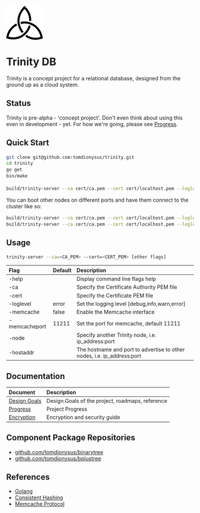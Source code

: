 ![Trinity DB Logo](gfx/trinity_m.png) 

# Trinity DB

Trinity is a concept project for a relational database, designed from the ground up as a cloud system.

## Status

Trinity is pre-alpha - 'concept project'. Don't even think about using this even in development - yet. For how we're going, please see [Progress](docs/progress.md).

## Quick Start

```bash
git clone git@github.com:tomdionysus/trinity.git
cd trinity
go get
bin/make

build/trinity-server --ca cert/ca.pem --cert cert/localhost.pem --loglevel info
```

You can boot other nodes on different ports and have them connect to the cluster like so:

```bash
build/trinity-server --ca cert/ca.pem --cert cert/localhost.pem --loglevel info -port 13532 -node localhost:13531
build/trinity-server --ca cert/ca.pem --cert cert/localhost.pem --loglevel info -port 13533 -node localhost:13531
```

## Usage

```bash
trinity-server --ca=<CA_PEM> --cert=<CERT_PEM> [other flags]
```

| Flag                  | Default   | Description                                                             |
|:----------------------|-----------|:------------------------------------------------------------------------|
| -help                 |           | Display command line flags help                                         |
| -ca             		|           | Specify the Certificate Authority PEM file                              |
| -cert         		|           | Specify the Certificate PEM file                                        |
| -loglevel  			| error     | Set the logging level [debug,info,warn,error]                           |
| -memcache             | false     | Enable the Memcache interface                                           |
| -memcacheport         | 11211     | Set the port for memcache, default 11211                                |
| -node                 |           | Specify another Trinity node, i.e. ip_address:port                      |
| -hostaddr             |           | The hostname and port to advertise to other nodes, i.e. ip_address:port |

## Documentation

| Document                             | Description                                            |
|:-------------------------------------|:-------------------------------------------------------|
| [Design Goals](docs/design-goals.md) | Design Goals of the project, roadmaps, reference       |
| [Progress](docs/progress.md)         | Project Progress                                       |
| [Encryption](docs/encryption.md)     | Encryption and security guide                          |

## Component Package Repositories

* [github.com/tomdionysus/binarytree](https://github.com/tomdionysus/binarytree)
* [github.com/tomdionysus/bplustree](https://github.com/tomdionysus/bplustree)

## References

* [Golang](https://golang.org)
* [Consistent Hashing](https://en.wikipedia.org/wiki/Consistent_hashing)
* [Memcache Protocol](https://github.com/memcached/memcached/blob/master/doc/protocol.txt)